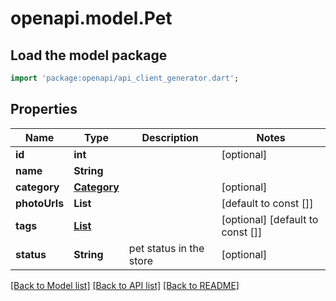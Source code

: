 # openapi.model.Pet

## Load the model package
```dart
import 'package:openapi/api_client_generator.dart';
```

## Properties
Name | Type | Description | Notes
------------ | ------------- | ------------- | -------------
**id** | **int** |  | [optional] 
**name** | **String** |  | 
**category** | [**Category**](Category.md) |  | [optional] 
**photoUrls** | **List<String>** |  | [default to const []]
**tags** | [**List<Tag>**](Tag.md) |  | [optional] [default to const []]
**status** | **String** | pet status in the store | [optional] 

[[Back to Model list]](../README.md#documentation-for-models) [[Back to API list]](../README.md#documentation-for-api-endpoints) [[Back to README]](../README.md)


